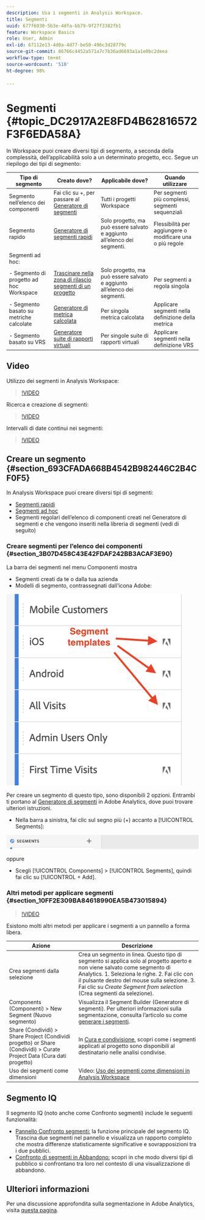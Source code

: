 ```yaml
---
description: Usa i segmenti in Analysis Workspace.
title: Segmenti
uuid: 677f6030-5b3e-4dfa-bb79-9f27f3382fb1
feature: Workspace Basics
role: User, Admin
exl-id: 67112e13-4d0a-4d77-be50-496c3d28779c
source-git-commit: 86766c4452a571a7c7b36ad6693a1a1e0bc2deea
workflow-type: tm+mt
source-wordcount: '510'
ht-degree: 98%

---
```



# Segmenti {#topic_DC2917A2E8FD4B62816572F3F6EDA58A}

In Workspace puoi creare diversi tipi di segmento, a seconda della complessità, dell’applicabilità solo a un determinato progetto, ecc. Segue un riepilogo dei tipi di segmento:

| Tipo di segmento | Creato dove? | Applicabile dove? | Quando utilizzare |
| --- | --- | --- | --- |
| Segmento nell’elenco dei componenti | Fai clic su +, per passare al [Generatore di segmenti](/help/components/segmentation/segmentation-workflow/seg-build.md) | Tutti i progetti Workspace | Per segmenti più complessi, segmenti sequenziali |
| Segmento rapido | [Generatore di segmenti rapidi](/help/analyze/analysis-workspace/components/segments/quick-segments.md) | Solo progetto, ma può essere salvato e aggiunto all’elenco dei segmenti. | Flessibilità per aggiungere o modificare una o più regole |
| Segmenti ad hoc: |  |  |  |
| - Segmento di progetto ad hoc Workspace | [Trascinare nella zona di rilascio segmenti di un progetto](/help/analyze/analysis-workspace/components/segments/ad-hoc-segments.md) | Solo progetto, ma può essere salvato e aggiunto all’elenco dei segmenti. | Per segmenti a regola singola |
| - Segmento basato su metriche calcolate | [Generatore di metrica calcolata](https://experienceleague.adobe.com/docs/analytics/components/calculated-metrics/calcmetric-workflow/metrics-with-segments.html?lang=it) | Per singola metrica calcolata | Applicare segmenti nella definizione della metrica |
| - Segmento basato su VRS | [Generatore suite di rapporti virtuali](https://experienceleague.adobe.com/docs/analytics/components/virtual-report-suites/vrs-workflow/vrs-create.html?lang=it) | Per singole suite di rapporti virtuali | Applicare segmenti nella definizione VRS |

## Video

Utilizzo dei segmenti in Analysis Workspace:

>[!VIDEO](https://video.tv.adobe.com/v/23977/?quality=12)

Ricerca e creazione di segmenti:

>[!VIDEO](https://video.tv.adobe.com/v/334092/?quality=12)

Intervalli di date continui nei segmenti:

>[!VIDEO](https://video.tv.adobe.com/v/25403/?quality=12)

## Creare un segmento {#section_693CFADA668B4542B982446C2B4CF0F5}

In Analysis Workspace puoi creare diversi tipi di segmenti:

* [Segmenti rapidi](/help/analyze/analysis-workspace/components/segments/quick-segments.md)
* [Segmenti ad hoc](/help/analyze/analysis-workspace/components/segments/ad-hoc-segments.md)
* Segmenti regolari dell’elenco di componenti creati nel Generatore di segmenti e che vengono inseriti nella libreria di segmenti (vedi di seguito)

### Creare segmenti per l’elenco dei componenti {#section_3B07D458C43E42FDAF242BB3ACAF3E90}

La barra dei segmenti nel menu Componenti mostra
* Segmenti creati da te o dalla tua azienda
* Modelli di segmento, contrassegnati dall’icona Adobe:

![](assets/segment_icons.png)

Per creare un segmento di questo tipo, sono disponibili 2 opzioni. Entrambi ti portano al [Generatore di segmenti](/help/components/segmentation/segmentation-workflow/seg-build.md) in Adobe Analytics, dove puoi trovare ulteriori istruzioni.

* Nella barra a sinistra, fai clic sul segno più (+) accanto a [!UICONTROL Segments]:

![](assets/create-seg.png)

oppure

* Scegli [!UICONTROL Components] > [!UICONTROL Segments], quindi fai clic su [!UICONTROL + Add].


### Altri metodi per applicare segmenti {#section_10FF2E309BA84618990EA5B473015894}

>[!VIDEO](https://video.tv.adobe.com/v/30994/?quality=12)

Esistono molti altri metodi per applicare i segmenti a un pannello a forma libera.

| Azione | Descrizione |
|--- |--- |
| Crea segmenti dalla selezione | Crea un segmento in linea. Questo tipo di segmento si applica solo al progetto aperto e non viene salvato come segmento di Analytics. 1. Seleziona le righe.  2. Fai clic con il pulsante destro del mouse sulla selezione.  3. Fai clic su *Create Segment from selection* (Crea segmenti da selezione). |
| Components (Componenti) > New Segment (Nuovo segmento) | Visualizza il Segment Builder (Generatore di segmenti). Per ulteriori informazioni sulla segmentazione, consulta l’articolo su come [generare i segmenti](https://experienceleague.adobe.com/docs/analytics/components/segmentation/segmentation-workflow/seg-build.html?lang=it). |
| Share (Condividi) > Share Project (Condividi progetto) or Share (Condividi) > Curate Project Data (Cura dati progetto) | In [Cura e condivisione](https://experienceleague.adobe.com/docs/analytics/analyze/analysis-workspace/curate-share/curate.html?lang=it#concept_4A9726927E7C44AFA260E2BB2721AFC6), scopri come i segmenti applicati al progetto sono disponibili al destinatario nelle analisi condivise. |
| Uso dei segmenti come dimensioni | Video: [Uso dei segmenti come dimensioni in Analysis Workspace](https://experienceleague.adobe.com/docs/analytics-learn/tutorials/analysis-workspace/applying-segments/using-segments-as-dimensions-in-analysis-workspace.html?lang=it) |

## Segmento IQ

Il segmento IQ (noto anche come Confronto segmenti) include le seguenti funzionalità:

* [Pannello Confronto segmenti:](/help/analyze/analysis-workspace/c-panels/c-segment-comparison/segment-comparison.md) la funzione principale del segmento IQ. Trascina due segmenti nel pannello e visualizza un rapporto completo che mostra differenze statisticamente significative e sovrapposizioni tra i due pubblici.
* [Confronto di segmenti in Abbandono:](/help/analyze/analysis-workspace/visualizations/fallout/compare-segments-fallout.md) scopri in che modo diversi tipi di pubblico si confrontano tra loro nel contesto di una visualizzazione di abbandono.

## Ulteriori informazioni

Per una discussione approfondita sulla segmentazione in Adobe Analytics, visita [questa pagina](/help/components/segmentation/seg-overview.md).